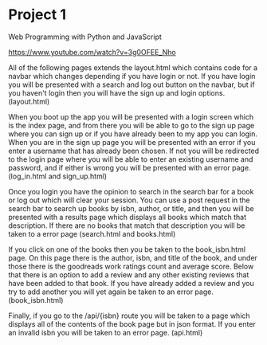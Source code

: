 # Project 1

Web Programming with Python and JavaScript

https://www.youtube.com/watch?v=3g0OFEE_Nho

All of the following pages extends the layout.html which contains code for a navbar which changes depending if you have login or not. If you have login you will be presented with a search and log out button on the navbar, but if you haven't login then you will have the sign up and login options. (layout.html)

When you boot up the app you will be presented with a login screen which is the index page, and from there you will be able to go to the sign up page where you can sign up or if you have already been to my app you can login. When you are in the sign up page you will be presented with an error if you enter a username that has already been chosen. If not you will be redirected to the login page where you will be able to enter an existing username and password, and if either is wrong you will be presented with an error page. (log_in.html and sign_up.html)

Once you login you have the opinion to search in the search bar for a book or log out which will clear your session. You can use a post request in the search bar to search up books by isbn, author, or title, and then you will be presented with a results page which displays all books which match that description. If there are no books that match that description you will be taken to a error page (search.html and books.html)

If you click on one of the books then you be taken to the book_isbn.html page. On this page there is the author, isbn, and title of the book, and under those there is the goodreads work ratings count and average score. Below that there is an option to add a review and any other existing reviews that have been added to that book. If you have already added a review and you try to add another you will yet again be taken to an error page. (book_isbn.html)

Finally, if you go to the /api/{isbn} route you will be taken to a page which displays all of the contents of the book page but in json format. If you enter an invalid isbn you will be taken to an error page. (api.html)
